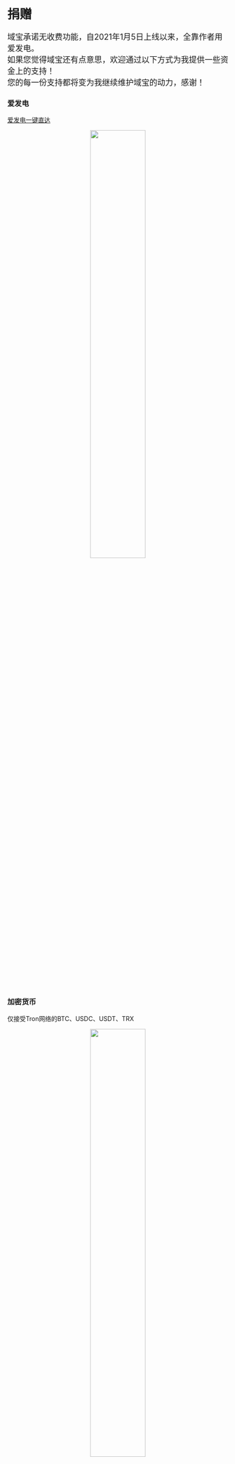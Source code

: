 # 捐赠

<font size=4>域宝承诺无收费功能，自2021年1月5日上线以来，全靠作者用爱发电。  
如果您觉得域宝还有点意思，欢迎通过以下方式为我提供一些资金上的支持！  
您的每一份支持都将变为我继续维护域宝的动力，感谢！</font>

<!-- ![爱发电二维码](images/afdian-轻尘.jpg) -->

### 爱发电
<!-- <font color=red>2024年7月15日晚23:30左右爱发电突发无法访问、官网域名被指向停靠站、ICP备案被注销等情。  
虽然次日1点官网已恢复访问，但仍然无法查询到ICP备案信息。在收到明确消息前，请停止使用爱发电平台。</font>  
7月19日已恢复。  
![](https://s2.loli.net/2024/07/16/t6YdqD1IECbjZmk.png ':size=60%') -->
[爱发电一键直达](https://afdian.net/@yubao)
<center><img src="https://s2.loli.net/2023/10/13/6c9QwfKp4okHCbn.jpg" width=50%></center>

### 加密货币
仅接受Tron网络的BTC、USDC、USDT、TRX
<center><img src="https://s2.loli.net/2023/10/13/Qz7pcyr5TG2Mqwn.jpg" width=50%></center>


## 致谢

|捐赠人|渠道|金额|捐赠日期|备注|
|---|---|---|---|---|
| 爱发电用户_4EhQ | 爱发电 | CNY 10.00 | 2021-08-19 ||
| yaozi | 爱发电 | CNY 5.00 | 2021-08-21 ||
| 日天 | 爱发电 | CNY 30.00 | 2021-08-22 ||
| 爱发电用户_MjyS | 爱发电 | CNY 10.00 | 2021-08-22 ||
| 71*****31 | QQ红包 | CNY 5.00 | 2021-08-22 ||
| 某科学的死宅 | 爱发电 | CNY 10.00 | 2021-10-03 ||
| 万元 | 爱发电 | CNY 15.00 | 2021-11-07 ||
| 某科学的死宅 | 爱发电 | CNY 30.00 | 2022-01-23 ||
| 阎：） | 爱发电 | CNY 5.00 | 2022-03-18 ||
| 11*****65 | QQ红包 | CNY 30.00 | 2022-04-25 ||
| 茄子 | 爱发电 | CNY 5.00 | 2022-05-06 ||
| 爱发电用户_Vga9 | 爱发电 | CNY 10.00 | 2022-07-14 ||
| 万元 | 爱发电 | CNY 24.00 | 2022-07-31  ||
| Rize Tedeza | 爱发电 | CNY 30.00 | 2022-08-12 ||
| 11*****65 | QQ红包 | CNY 4.00 | 2022-09-10 ||
| fox-snakey | 爱发电 | CNY 5.00 | 2022-09-25 ||
| 茄子 | 爱发电 | CNY 10.00 | 2022-10-29 ||
| 7*****20 | QQ红包 | CNY 18 | 2022-12-08 ||
| 御坂 | 爱发电 | CNY 135.36 | 2022-12-27 | 144*0.94=135.36 |
| 11*****65 | QQ红包 | CNY 30.00 | 2023-03-15 ||
| 御坂 | 爱发电 | CNY 169.20 | 2023-08-25 | 180*0.94=169.20<br>下次别打这么多，给v上个舰不好吗|
| 泠瑶 | 爱发电 | CNY 20.00 | 2023-09-21 ||
| 泠瑶 | 爱发电 | CNY 30.00 | 2023-11-10 ||
| 泠瑶 | 爱发电 | CNY 20.00 | 2023-11-19 ||
| 武见妙 | 爱发电 | CNY 20.00 | 2024-01-29 ||
| 武见妙 | 爱发电 | CNY 169.20 | 2024-02-20 | 180*0.94=169.20 |
| 御坂 | 爱发电 | CNY 54.6 | 2024-03-21 | 60*0.94=56.4 |
| 天才琪露诺 | 爱发电 | CNY 5 | 2024-05-10 |  |
| 醍醐灌饼 | 爱发电 | CNY 30 | 2024-05-17 |  |
| 爱发电用户2157f / 黄寒飘 | 爱发电 | CNY 10 | 2024-07-08 |  |

Total： CNY 942.16

## 公益捐赠
感谢您对域宝的支持。您对域宝的发电已经让我得到了极大的心理满足感。今后，~~如果还能收到发电，~~我将继续定期将各位的资金支持通过公益捐赠的方式向社会传递出去，恳请您的监督。

|捐赠平台|捐赠项目|金额|捐赠日期|备注|
|---|---|---|---|---|
|[哔哩哔哩](https://love.bilibili.com/)/[联劝公益](https://www.lianquan.org.cn/Know_NewsInfo?id=764)|[给孩子送一个鸡蛋](https://love.bilibili.com/detail?uuid=bbda7948aa)|CNY 610.56|2023-10-20|证书编号[231020558591018724](https://s2.loli.net/2023/10/20/q7PHY8Jvt1lUfgW.png)|
